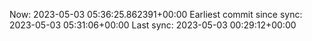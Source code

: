 Now: 2023-05-03 05:36:25.862391+00:00 Earliest commit since sync: 2023-05-03 05:31:06+00:00 Last sync: 2023-05-03 00:29:12+00:00
